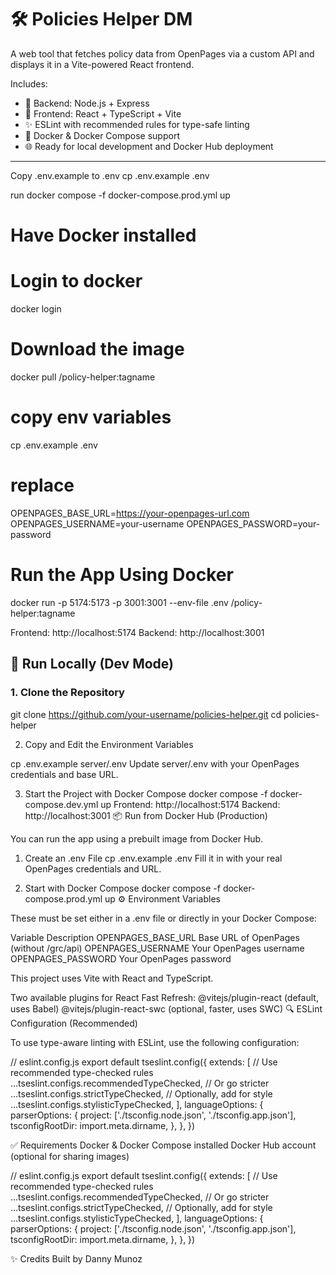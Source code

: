 # 🛠️ Policies Helper DM

A web tool that fetches policy data from OpenPages via a custom API and displays it in a Vite-powered React frontend.

Includes:

- 🔧 Backend: Node.js + Express
- 🎨 Frontend: React + TypeScript + Vite
- ✨ ESLint with recommended rules for type-safe linting
- 🐳 Docker & Docker Compose support
- 🌐 Ready for local development and Docker Hub deployment

---
Copy .env.example to .env
cp .env.example .env 

run
docker compose -f docker-compose.prod.yml up

# Have Docker installed
# Login to docker
docker login
# Download the image
docker pull <username>/policy-helper:tagname
# copy env variables
cp .env.example .env

# replace
OPENPAGES_BASE_URL=https://your-openpages-url.com
OPENPAGES_USERNAME=your-username
OPENPAGES_PASSWORD=your-password



# Run the App Using Docker 
docker run -p 5174:5173 -p 3001:3001 --env-file .env <your-docker-username>/policy-helper:tagname


Frontend: http://localhost:5174
Backend: http://localhost:3001


## 🚀 Run Locally (Dev Mode)

### 1. Clone the Repository

git clone https://github.com/your-username/policies-helper.git
cd policies-helper


2. Copy and Edit the Environment Variables

cp .env.example server/.env
Update server/.env with your OpenPages credentials and base URL.

3. Start the Project with Docker Compose
docker compose -f docker-compose.dev.yml up
Frontend: http://localhost:5174
Backend: http://localhost:3001
📦 Run from Docker Hub (Production)

You can run the app using a prebuilt image from Docker Hub.

1. Create an .env File
cp .env.example .env
Fill it in with your real OpenPages credentials and URL.

2. Start with Docker Compose
docker compose -f docker-compose.prod.yml up
⚙️ Environment Variables

These must be set either in a .env file or directly in your Docker Compose:

Variable	Description
OPENPAGES_BASE_URL	Base URL of OpenPages (without /grc/api)
OPENPAGES_USERNAME	Your OpenPages username
OPENPAGES_PASSWORD	Your OpenPages password

This project uses Vite with React and TypeScript.

Two available plugins for React Fast Refresh:
@vitejs/plugin-react (default, uses Babel)
@vitejs/plugin-react-swc (optional, faster, uses SWC)
🔍 ESLint Configuration (Recommended)

To use type-aware linting with ESLint, use the following configuration:

// eslint.config.js
export default tseslint.config({
  extends: [
    // Use recommended type-checked rules
    ...tseslint.configs.recommendedTypeChecked,
    // Or go stricter
    ...tseslint.configs.strictTypeChecked,
    // Optionally, add for style
    ...tseslint.configs.stylisticTypeChecked,
  ],
  languageOptions: {
    parserOptions: {
      project: ['./tsconfig.node.json', './tsconfig.app.json'],
      tsconfigRootDir: import.meta.dirname,
    },
  },
})

✅ Requirements
Docker & Docker Compose installed
Docker Hub account (optional for sharing images)


// eslint.config.js
export default tseslint.config({
  extends: [
    // Use recommended type-checked rules
    ...tseslint.configs.recommendedTypeChecked,
    // Or go stricter
    ...tseslint.configs.strictTypeChecked,
    // Optionally, add for style
    ...tseslint.configs.stylisticTypeChecked,
  ],
  languageOptions: {
    parserOptions: {
      project: ['./tsconfig.node.json', './tsconfig.app.json'],
      tsconfigRootDir: import.meta.dirname,
    },
  },
})


✨ Credits
Built by Danny Munoz